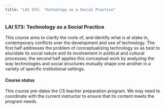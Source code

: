```yaml
---
title: "LAI 573:  Technology as a Social Practice"
---
```


### LAI 573:  Technology as a Social Practice

This course aims to clarify the roots of, and identify what is at stake in, contemporary conflicts over the development and use of technology. The first half addresses the problem of conceptualizing technology so as best to elucidate its social nature and its involvement in political and cultural processes; the second half applies this conceptual work by analyzing the way technologies and social structures mutually shape one another in a variety of specific institutional settings.

#### Course status

This course pre-dates the CS teacher preparation program. We may need to coordinate with the 
current instructor to ensure that its content meets the program needs.
